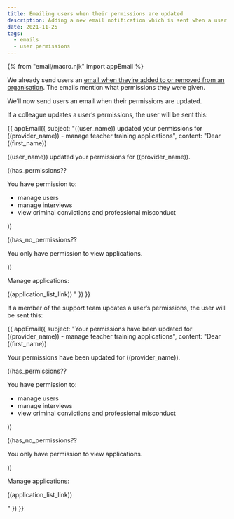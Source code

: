 ```yaml
---
title: Emailing users when their permissions are updated
description: Adding a new email notification which is sent when a user’s permissions are updated.
date: 2021-11-25
tags:
  - emails
  - user permissions
---
```


{% from "email/macro.njk" import appEmail %}

We already send users an [email when they’re added to or removed from an organisation](/manage-teacher-training-applications/emailing-users-who-are-added-to-or-removed-from-an-organisation/). The emails mention what permissions they were given.

We’ll now send users an email when their permissions are updated.

If a colleague updates a user’s permissions, the user will be sent this:

<!-- markdownlint-disable MD025 -->

{{ appEmail({
  subject: "((user_name)) updated your permissions for ((provider_name)) - manage teacher training applications",
  content: "Dear ((first_name))

((user_name)) updated your permissions for ((provider_name)).

((has_permissions??

You have permission to:

- manage users
- manage interviews
- view criminal convictions and professional misconduct

))

((has_no_permissions??

You only have permission to view applications.

))

Manage applications:

((application_list_link))
"
}) }}

<!-- markdownlint-enable MD025 -->

If a member of the support team updates a user’s permissions, the user will be sent  this:

{{ appEmail({
  subject: "Your permissions have been updated for ((provider_name)) - manage teacher training applications",
  content: "Dear ((first_name))

Your permissions have been updated for ((provider_name)).

((has_permissions??

You have permission to:

- manage users
- manage interviews
- view criminal convictions and professional misconduct

))

((has_no_permissions??

You only have permission to view applications.

))

Manage applications:

((application_list_link))

"
}) }}
